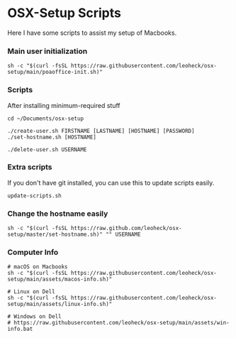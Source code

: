 # OSX-Setup Scripts

Here I have some scripts to assist my setup of Macbooks.

### Main user initialization
```
sh -c "$(curl -fsSL https://raw.githubusercontent.com/leoheck/osx-setup/main/poaoffice-init.sh)"
```

### Scripts

After installing minimum-required stuff
```
cd ~/Documents/osx-setup

./create-user.sh FIRSTNAME [LASTNAME] [HOSTNAME] [PASSWORD]
./set-hostname.sh [HOSTNAME]

./delete-user.sh USERNAME
```

### Extra scripts

If you don't have git installed, you can use this to update scripts easily.
```
update-scripts.sh
```

### Change the hostname easily
```
sh -c "$(curl -fsSL https://raw.github.com/leoheck/osx-setup/master/set-hostname.sh)" "" USERNAME
```

### Computer Info
```
# macOS on Macbooks
sh -c "$(curl -fsSL https://raw.githubusercontent.com/leoheck/osx-setup/main/assets/macos-info.sh)" 

# Linux on Dell
sh -c "$(curl -fsSL https://raw.githubusercontent.com/leoheck/osx-setup/main/assets/linux-info.sh)"

# Windows on Dell
# https://raw.githubusercontent.com/leoheck/osx-setup/main/assets/win-info.bat

```
